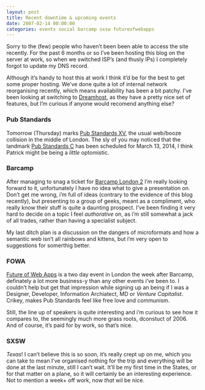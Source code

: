 ```yaml
---
layout: post
title: Recent downtime & upcoming events
date: 2007-02-14 00:00:00
categories: events social barcamp sxsw futureofwebapps
---
```


Sorry to the (few) people who haven’t been been able to access the site recently. For the past 6 months or so I’ve been hosting this blog on the server at work, so when we switched ISP’s (and thusly IPs) I completely forgot to update my DNS record.

Although it’s handy to host this at work I think it’d be for the best to get some proper hosting. We’ve done quite a lot of internal network reorganising recently, which means availability has been a bit patchy. I’ve been looking at switching to [Dreamhost](http://www.dreamhost.com/), as they have a pretty nice set of features, but I’m curious if anyone would recomend anything else?

### Pub Standards

Tomorrow (Thursday) marks [Pub Standards XV](http://upcoming.org/event/149547/), the usual web/booze collision in the middle of London. The sly of you may noticed that the landmark [Pub Standards C](http://upcoming.org/event/148676/) has been scheduled for March 13, 2014, I think Patrick might be being a _little_ optomistic.

### Barcamp

After managing to snag a ticket for [Barcamp London 2](http://barcamp.pbwiki.com/BarCampLondon2) I’m really looking forward to it, unfortunately I have no idea what to give a presentation on. Don’t get me wrong, i’m full of ideas (contrary to the evidence of this blog recently), but presenting to a group of geeks, meant as a compliment, who really know their stuff is quite a daunting prospect. I’ve been finding it very hard to decide on a topic I feel _authorative_ on, as i’m still somewhat a jack of all trades, rather than having a specialist subject.

My last ditch plan is a discussion on the dangers of microformats and how a semantic web isn’t all rainbows and kittens, but i’m very open to suggestions for somerthig better.

### FOWA

[Future of Web Apps](http://upcoming.org/event/117839/) is a two day event in London the week after Barcamp, definately a lot more business-y than any other events i’ve been to. I couldn’t help but get that impression while signing up an being if I was a Designer, Developer, Information Archiatect, MD or _Venture Capitalist_. Crikey, makes Pub Standards feel like free love and communism.

Still, the line up of speakers is quite interesting and i’m curious to see how it compares to, the seemingly much more grass roots, dconstuct of 2006. And of course, it’s paid for by work, so that’s nice.

### SXSW

_Texas_! I can’t believe this is so soon, it’s really crept up on me, which you can take to mean I’ve organised nothing for the trip and everything will be done at the last minute, still I can’t wait. It’ll be my first time in the States, or for that matter on a plane, so it will certainly be an interesting experience. Not to mention a week+ off work, now _that_ wil be nice.
